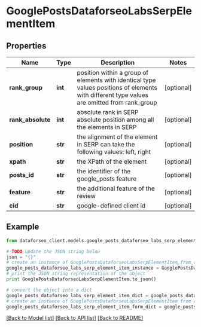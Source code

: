 # GooglePostsDataforseoLabsSerpElementItem


## Properties

Name | Type | Description | Notes
------------ | ------------- | ------------- | -------------
**rank_group** | **int** | position within a group of elements with identical type values positions of elements with different type values are omitted from rank_group | [optional] 
**rank_absolute** | **int** | absolute rank in SERP absolute position among all the elements in SERP | [optional] 
**position** | **str** | the alignment of the element in SERP can take the following values: left, right | [optional] 
**xpath** | **str** | the XPath of the element | [optional] 
**posts_id** | **str** | the identifier of the google_posts feature | [optional] 
**feature** | **str** | the additional feature of the review | [optional] 
**cid** | **str** | google-defined client id | [optional] 

## Example

```python
from dataforseo_client.models.google_posts_dataforseo_labs_serp_element_item import GooglePostsDataforseoLabsSerpElementItem

# TODO update the JSON string below
json = "{}"
# create an instance of GooglePostsDataforseoLabsSerpElementItem from a JSON string
google_posts_dataforseo_labs_serp_element_item_instance = GooglePostsDataforseoLabsSerpElementItem.from_json(json)
# print the JSON string representation of the object
print GooglePostsDataforseoLabsSerpElementItem.to_json()

# convert the object into a dict
google_posts_dataforseo_labs_serp_element_item_dict = google_posts_dataforseo_labs_serp_element_item_instance.to_dict()
# create an instance of GooglePostsDataforseoLabsSerpElementItem from a dict
google_posts_dataforseo_labs_serp_element_item_form_dict = google_posts_dataforseo_labs_serp_element_item.from_dict(google_posts_dataforseo_labs_serp_element_item_dict)
```
[[Back to Model list]](../README.md#documentation-for-models) [[Back to API list]](../README.md#documentation-for-api-endpoints) [[Back to README]](../README.md)


